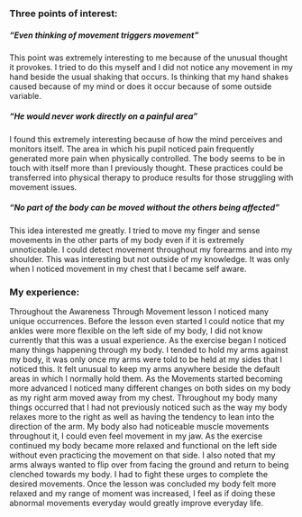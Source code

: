<h3>Three points of interest:</h3>

<h5>“Even thinking of movement triggers movement”</h5>
<p>This point was extremely interesting to me because of the unusual thought it provokes. I tried to do this myself and I did not notice any movement in my hand beside the usual shaking that occurs. Is thinking that my hand shakes caused because of my mind or does it occur because of some outside variable.</p> 

<h5>“He would never work directly on a painful area”</h5>
<p>I found this extremely interesting because of how the mind perceives and monitors itself. The area in which his pupil noticed pain frequently generated more pain when physically controlled. The body seems to be in touch with itself more than I previously thought. These practices could be transferred into physical therapy to produce results for those struggling with movement issues.</p>

<h5>“No part of the body can be moved without the others being affected”</h5>
<p>This idea interested me greatly. I tried to move my finger and sense movements in the other parts of my body even if it is extremely unnoticeable. I could detect movement throughout my forearms and into my shoulder. This was interesting but not outside of my knowledge. It was only when I noticed movement in my chest that I became self aware.</p>

<h3>My experience:</h3>
	<p>Throughout the Awareness Through Movement lesson I noticed many unique occurrences. Before the lesson even started I could notice that my ankles were more flexible on the left side of my body, I did not know currently that this was a usual experience. As the exercise began I noticed many things happening through my body. I tended to hold my arms against my body, it was only once my arms were told to be held at my sides that I noticed this. It felt unusual to keep my arms anywhere beside the default areas in which I normally hold them. As the Movements started becoming more advanced I noticed many different changes on both sides on my body as my right arm moved away from my chest. Throughout my body many things occurred that I had not previously noticed such as the way my body relaxes more to the right as well as having the tendency to lean into the direction of the arm. My body also had noticeable muscle movements throughout it, I could even feel movement in my jaw. As the exercise continued my body became more relaxed and functional on the left side without even practicing the movement on that side. I also noted that my arms always wanted to flip over from facing the ground and return to being clenched towards my body. I had to fight these urges to complete the desired movements. Once the lesson was concluded my body felt more relaxed and my range of moment was increased, I feel as if doing these abnormal movements everyday would greatly improve everyday life.</p>
